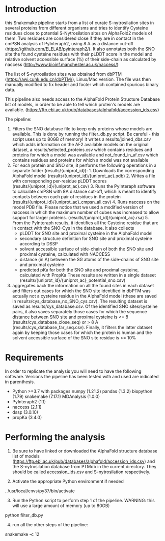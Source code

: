# Introduction

this Snakemake pipeline starts from a list of curate S-nytrosilation sites in several
proteins from different organisms and tries to identify Cysteine residues close to potential
S-Nytrosilation sites on AlphaFold2 models of them. Two residues are considered close if they
are in contact in the cmPSN analysis of PyInteraph2, using 8 A as a distance cut-off
(https://github.com/ELELAB/pyinteraph2/). It also annotates both the SNO site the
found cysteine residues with their pLDDT score in the model and relative solvent
accessible surface (%) of their side-chain as calculated by naccess (http://www.bioinf.manchester.ac.uk/naccess/)

The list of S-nytrosilation sites was obtained from dbPTM (https://awi.cuhk.edu.cn/dbPTM/), Linux/Mac version.
The file was then manually modified to fix header and footer which contained spurious binary data.

This pipeline also needs access to the AlphaFold Protein Structure Database list of models,
in order to be able to tell which protein's models are available.
(https://ftp.ebi.ac.uk/pub/databases/alphafold/accession_ids.csv)

The pipeline:
  1. Filters the SNO database file to keep only proteins whose models are available.
  This is done by running the filter_db.py script. Be careful - this script uses up to
  80GB of memory! It writes a results/joined_dbs.csv which adds information
  on the AF2 available models on the original dataset, a results/selected_proteins.csv
  which contains residues and proteins for which a model was available and
  not_found_in_af.csv which contains residues and proteins for which a model was
  not available
  2. For each protein and SNO site, it performs the following operations in
  a separate folder (results/{uniprot_id}):
    1. Downloads the corresponding AlphaFold model (results/{uniprot_id}/{uniprot_ac}.pdb)
    2. Writes a file with corresponding per-residue pLDDT scores (results/{uniprot_id}/{uniprot_ac}.csv)
    3. Runs the PyInteraph software to calculate cmPSN with 8A distance cut-off, which
    is meant to identify contacts between each pair of residues in the protein
    (results/{uniprot_id}/{uniprot_ac}_cmpsn_all.csv)
    4. Runs naccess on the model PDB file. Please notice that we used a modified
    version of naccess in which the maximum number of cubes was increased to allow
    support for larger proteins. (results/{uniprot_id}/{uniprot_ac}.rsa)
    5. From the PyInteraph results, it identifies all the Cysteine residue that are
    in contact with the SNO-Cys in the database. It also collects
       * pLDDT for SNO site and proximal cysteine in the AlphaFold model
       * secondary structure definition for SNO site and proximal cysteine
         according to DSSP
       * solvent accessible surface of side-chain of both the SNO site and
         proximal cysteine, calculated with NACCESS
       * distance (in A) between the SG atoms of the side-chains of SNO site
         and proximal cysteine
       * predicted pKa for both the SNO site and proximal cysteine, calculated
         with PropKa
    These results are written in a single dataset (results/{uniprot_id}/{uniprot_ac}_potential_sno.csv)
  3. aggregates back the information on all the found sites in each dataset and filters out cases for
     which the SNO site identified in dbPTM was actually not a cysteine residue in the AlphaFold model
     (these are saved in results/cys_database_no_SNO_cys.csv). The resulting dataset is saved as
     results/cys_database.csv. Of the identified SNO sites/cysteine pairs, it also saves separately
     those cases for which the sequence distance between SNO site and proximal cysteine is <= 8
     (results/cys_database_close_seq) or > 8 A (results/cys_database_far_seq.csv). Finally, it filters
     the latter dataset again by keeping those cases for which the protein is human and the
     solvent accessible surface of the SNO site residue is >= 10%

# Requirements

In order to replicate the analysis you will need to have the following software.
Versions the pipeline has been tested with and used are indicated in 
parenthesis.

  - Python >=3.7 with packages 
      numpy (1.21.2)
      pandas (1.3.2)
      biopython (1.79)
      snakemake (7.17.1)
      MDAnalysis (1.0.0)
  - PyInteraph2 (1.1)
  - naccess (2.1.1)
  - dssp (3.0.10)
  - propKa (3.4.0)

# Performing the analysis

1. Be sure to have linked or downloaded the AlphaFold structure database
list of models (https://ftp.ebi.ac.uk/pub/databases/alphafold/accession_ids.csv)
and the S-nytrosilation database from PTMdb in the current directory.
They should be called accession_ids.csv and S-nytrosilation respectively.

2. Activate the appropriate Python environment if needed

. /usr/local/envs/py37/bin/activate

3. Run the Python script to perform step 1 of the pipeline. 
WARNING: this will use a large amount of memory (up to 80GB)

python filter_db.py

4. run all the other steps of the pipeline:

snakemake -c 12
